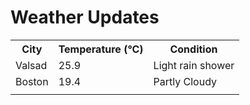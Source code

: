 # Weather Updates

<!-- WEATHER-UPDATE-START -->
<table><tr><th>City</th><th>Temperature (°C)</th><th>Condition</th></tr><tr><td>Valsad</td><td>25.9</td><td>Light rain shower</td></tr><tr><td>Boston</td><td>19.4</td><td>Partly Cloudy</td></tr><tr><td></td><td></td><td></td></tr></table>
<!-- WEATHER-UPDATE-END -->
